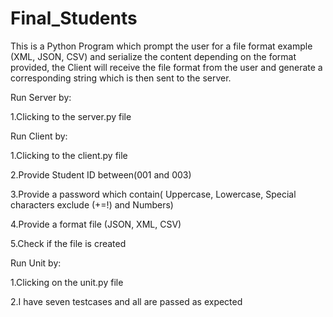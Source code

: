 # Final_Students
This is a Python Program which prompt the user for a file format example (XML, JSON, CSV) and serialize the content depending on the format provided, the Client will receive the file format from the user and generate a corresponding string which is then sent to the server.

Run Server by:

1.Clicking to the server.py file

Run Client by:

1.Clicking to the client.py file

2.Provide Student ID between(001 and 003)

3.Provide a password which contain( Uppercase, Lowercase, Special characters exclude (+=!) and Numbers)

4.Provide a format file (JSON, XML, CSV)

5.Check if the file is created

Run Unit by:

1.Clicking on the unit.py file

2.I have seven testcases and all are passed as expected
